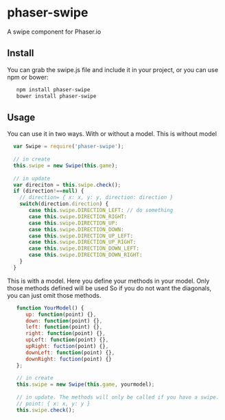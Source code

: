 # phaser-swipe
A swipe component for Phaser.io

## Install

You can grab the swipe.js file and include it in your project, or you can use npm or bower:

```bash
   npm install phaser-swipe
   bower install phaser-swipe
```

## Usage

You can use it in two ways. With or without a model. This is without model

```javascript
  var Swipe = require('phaser-swipe');
  
  // in create
  this.swipe = new Swipe(this.game);
  
  // in update
  var direciton = this.swipe.check();
  if (direction!==null) {
    // direction= { x: x, y: y, direction: direction }
    switch(direction.direction) {
       case this.swipe.DIRECTION_LEFT: // do something
       case this.swipe.DIRECTION_RIGHT:
       case this.swipe.DIRECTION_UP:
       case this.swipe.DIRECTION_DOWN:
       case this.swipe.DIRECTION_UP_LEFT:
       case this.swipe.DIRECTION_UP_RIGHT:
       case this.swipe.DIRECTION_DOWN_LEFT:
       case this.swipe.DIRECTION_DOWN_RIGHT:
    }
  }
```

This is with a model. Here you define your methods in your model. Only those methods defined will be used
So if you do not want the diagonals, you can just omit those methods.

```javascript
   function YourModel() {
      up: function(point) {},
      down: function(point) {},
      left: function(point) {},
      right: function(point) {},
      upLeft: function(point) {},
      upRight: fuction(point) {},
      downLeft: function(point) {},
      downRight: fuction(point) {}
   };
   
   // in create
   this.swipe = new Swipe(this.game, yourmodel);
   
   // in update. The methods will only be called if you have a swipe.
   // point: { x: x, y: y }
   this.swipe.check();
```